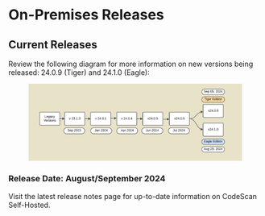 # On-Premises Releases

## Current Releases&#x20;

Review the following diagram for more information on new versions being released: 24.0.9 (Tiger) and 24.1.0 (Eagle):

<figure><img src="../../../../.gitbook/assets/image (1499).png" alt=""><figcaption></figcaption></figure>

### Release Date: August/September 2024

Visit the latest release notes page for up-to-date information on CodeScan Self-Hosted.
